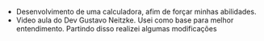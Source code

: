 - Desenvolvimento de uma calculadora, afim de forçar minhas abilidades.
- Video aula do Dev Gustavo Neitzke. Usei como base para melhor entendimento. Partindo disso realizei algumas modificações
